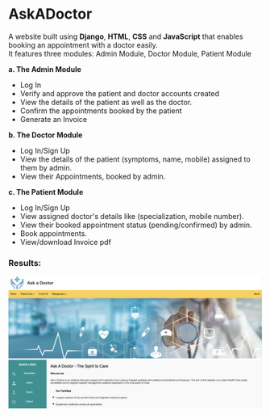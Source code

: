 # AskADoctor

A website built using **Django**, **HTML**, **CSS** and **JavaScript** that enables booking an appointment with a doctor easily.
<br>
It features three modules: Admin Module, Doctor Module, Patient Module

**a. The Admin Module**
- Log In
- Verify and approve the patient and doctor accounts created
- View the details of the patient as well as the doctor.
- Confirm the appointments booked by the patient
- Generate an Invoice

**b. The Doctor Module**
- Log In/Sign Up
- View the details of the patient (symptoms, name, mobile) assigned to them by admin.
- View their Appointments, booked by admin.

**c. The Patient Module**
- Log In/Sign Up
- View assigned doctor's details like (specialization, mobile number).
- View their booked appointment status (pending/confirmed) by admin.
- Book appointments.
- View/download Invoice pdf 

### Results:
![Alt text](/media/home.png "Home Page")